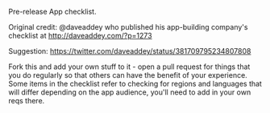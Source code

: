 Pre-release App checklist. 

Original credit: @daveaddey who published his app-building company's checklist at http://daveaddey.com/?p=1273 

Suggestion: https://twitter.com/daveaddey/status/381709795234807808

Fork this and add your own stuff to it - open a pull request for things that you do regularly so that others can have the benefit of your experience. Some items in the checklist refer to checking for regions and languages that will differ depending on the app audience, you'll need to add in your own reqs there.
